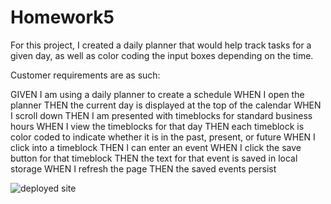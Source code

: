 # Homework5

For this project, I created a daily planner that would help track 
tasks for a given day, as well as color coding the input boxes depending on the time. 

Customer requirements are as such:

GIVEN I am using a daily planner to create a schedule
WHEN I open the planner
THEN the current day is displayed at the top of the calendar
WHEN I scroll down
THEN I am presented with timeblocks for standard business hours
WHEN I view the timeblocks for that day
THEN each timeblock is color coded to indicate whether it is in the past, present, or future
WHEN I click into a timeblock
THEN I can enter an event
WHEN I click the save button for that timeblock
THEN the text for that event is saved in local storage
WHEN I refresh the page
THEN the saved events persist

<img src = "C:\Users\tanne\Documents\Housekeeping\Boot_camp\Homework\Homework5\2020-10-01 17_39_26-Work Day Scheduler.png" alt = "deployed site">